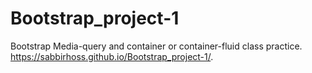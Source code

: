 # Bootstrap_project-1
Bootstrap Media-query and container or container-fluid class practice.
https://sabbirhoss.github.io/Bootstrap_project-1/.

